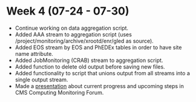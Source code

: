 # Week 4 (07-24 - 07-30)

*   Continue working on data aggregation script.
*   Added AAA stream to aggregation script (uses /project/monitoring/archive/xrootd/enr/gled as source).
*   Added EOS stream by EOS and PhEDEx tables in order to have site name attribute.
*   Added JobMonitoring (CRAB) stream to aggregation script.
*   Added function to delete old output before saving new files.
*   Added functionality to script that unions output from all streams into a single output stream.
*   Made a [presentation](./Presentations/Presentation_Justinas_Rumsevicius_2017-07-26.pdf) about current progress and upcoming steps in CMS Computing Monitoring Forum.
